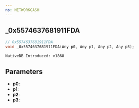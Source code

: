 ```yaml
---
ns: NETWORKCASH
---
```

## _0x5574637681911FDA

```c
// 0x5574637681911FDA
void _0x5574637681911FDA(Any p0, Any p1, Any p2, Any p3);
```

```
NativeDB Introduced: v1868
```

## Parameters
* **p0**:
* **p1**:
* **p2**:
* **p3**:
